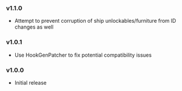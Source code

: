 ### v1.1.0
- Attempt to prevent corruption of ship unlockables/furniture from ID changes as well

### v1.0.1
- Use HookGenPatcher to fix potential compatibility issues

### v1.0.0
- Initial release

